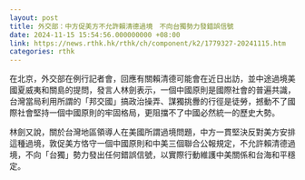 ```yaml
---
layout: post
title: 外交部：中方促美方不允許賴清德過境　不向台獨勢力發錯誤信號
date: 2024-11-15 15:54:56.000000000 +08:00
link: https://news.rthk.hk/rthk/ch/component/k2/1779327-20241115.htm
categories: rthk
---
```


在北京，外交部在例行記者會，回應有關賴清德可能會在近日出訪，並中途過境美國夏威夷和關島的提問，發言人林劍表示，一個中國原則是國際社會的普遍共識，台灣當局利用所謂的「邦交國」搞政治操弄、謀獨挑釁的行徑是徒勞，撼動不了國際社會堅持一個中國原則的牢固格局，更阻擋不了中國必然統一的歷史大勢。

林劍又說，關於台灣地區領導人在美國所謂過境問題，中方一貫堅決反對美方安排這種過境，敦促美方恪守一個中國原則和中美三個聯合公報規定，不允許賴清德過境，不向「台獨」勢力發出任何錯誤信號，以實際行動維護中美關係和台海和平穩定。
